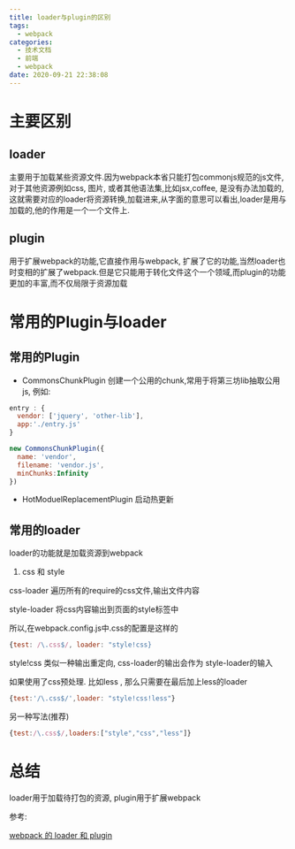 ```yaml
---
title: loader与plugin的区别
tags:
  - webpack
categories:
  - 技术文档
  - 前端
  - webpack
date: 2020-09-21 22:38:08
---
```


# 主要区别

## loader

主要用于加载某些资源文件.因为webpack本省只能打包commonjs规范的js文件,对于其他资源例如css, 图片, 或者其他语法集,比如jsx,coffee, 是没有办法加载的,这就需要对应的loader将资源转换,加载进来,从字面的意思可以看出,loader是用与加载的,他的作用是一个一个文件上.

## plugin

用于扩展webpack的功能,它直接作用与webpack, 扩展了它的功能,当然loader也时变相的扩展了webpack.但是它只能用于转化文件这个一个领域,而plugin的功能更加的丰富,而不仅局限于资源加载

# 常用的Plugin与loader

## 常用的Plugin

* CommonsChunkPlugin 创建一个公用的chunk,常用于将第三坊lib抽取公用js, 例如:

```js
entry : {
  vendor: ['jquery', 'other-lib'],
  app:'./entry.js'
}

new CommonsChunkPlugin({
  name: 'vendor',
  filename: 'vendor.js', 
  minChunks:Infinity
})
```

* HotModuelReplacementPlugin 启动热更新

## 常用的loader

loader的功能就是加载资源到webpack

1. css 和 style

css-loader 遍历所有的require的css文件,输出文件内容

style-loader 将css内容输出到页面的style标签中

所以,在webpack.config.js中.css的配置是这样的

```js
{test: /\.css$/, loader: "style!css}

```
style!css 类似一种输出重定向, css-loader的输出会作为 style-loader的输入

如果使用了css预处理. 比如less , 那么只需要在最后加上less的loader

```js
{test:'/\.css$/',loader: "style!css!less"}
```

另一种写法(推荐)

```js
{test:/\.css$/,loaders:["style","css","less"]}
```

# 总结

loader用于加载待打包的资源,
plugin用于扩展webpack

参考:

[webpack 的 loader 和 plugin](https://blog.csdn.net/wp270280522/article/details/51496436)
